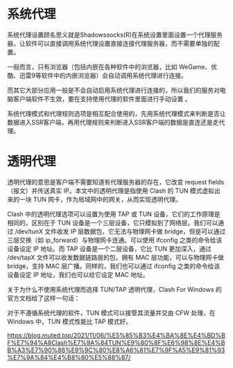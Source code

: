 # 系统代理
系统代理设置顾名思义就是Shadowssocks(R)在系统设置里面设置一个代理服务器，让软件可以直接调用系统代理设置直接连接代理服务器，而不需要单独的配置。

一般而言，只有浏览器（包括内嵌在各种软件中的浏览器，比如 WeGame、优酷、迅雷9等软件中的内嵌浏览器）会自动调用系统代理进行连接。

而其它大部分应用一般是不会自动启用系统代理进行连接的，所以我们的服务对电脑客户端软件不生效，要在支持使用代理的软件里面进行手动设置 。

系统代理模式和代理规则选项是相互配合使用的，先用系统代理模式来判断是否让数据进入SSR客户端，再用代理规则来判断进入SSR客户端的数据是直连还是走代理。


# 透明代理
透明代理的意思是客户端不需要知道有代理服务器的存在，它改变 request fields（报文）并传送真实 IP。本文中的透明代理是指使用 Clash 的 TUN 模式虚拟出来的一块 TUN 网卡，作为局域网中的网关，从而实现透明代理。

Clash 中的透明代理选项可以设置为使用 TAP 或 TUN 设备，它们的工作原理是相同的，区别在于 TUN 设备是一个三层设备，它只模拟到了网络层。我们可以通过 /dev/tunX 文件收发 IP 层数据包，它无法与物理网卡做 bridge，但是可以通过三层交换（如 ip_forward）与物理网卡连通。可以使用 ifconfig 之类的命令给该设备设定 IP 地址。而 TAP 设备是一个二层设备，它比 TUN 更加深入，通过 /dev/tapX 文件可以收发数据链路层的包，拥有 MAC 层功能，可以与物理网卡做 bridge，支持 MAC 层广播。同样的，我们也可以通过 ifconfig 之类的命令给该设备设定 IP 地址，我们也可以给它设定 MAC 地址。

关于为什么不使用系统代理而选择 TUN/TAP 透明代理，Clash For Windows 的官方文档给了这样一句话：

对于不遵循系统代理的软件，TUN 模式可以接管其流量并交由 CFW 处理，在 Windows 中，TUN 模式性能比 TAP 模式好。

https://blog.muted.top/2021/11/06/%E5%85%B3%E4%BA%8E%E4%BD%BF%E7%94%A8Clash%E7%9A%84TUN%E9%80%8F%E6%98%8E%E4%BB%A3%E7%90%86%E9%9C%80%E8%A6%81%E7%9F%A5%E9%81%93%E7%9A%84%E4%B8%80%E5%88%87/